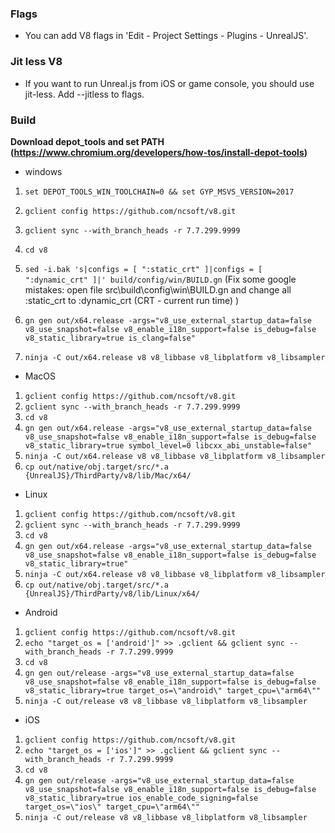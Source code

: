 ### Flags
 - You can add V8 flags in 'Edit - Project Settings - Plugins - UnrealJS'.

### Jit less V8
 - If you want to run Unreal.js from iOS or game console, you should use jit-less. Add --jitless to flags.

### Build 
 **Download depot_tools and set PATH (https://www.chromium.org/developers/how-tos/install-depot-tools)**
 
- windows
 1. `set DEPOT_TOOLS_WIN_TOOLCHAIN=0 && set GYP_MSVS_VERSION=2017`
 2. `gclient config https://github.com/ncsoft/v8.git`
 3. `gclient sync --with_branch_heads -r 7.7.299.9999`
 4. `cd v8`
 5. `sed -i.bak 's|configs = [ ":static_crt" ]|configs = [ ":dynamic_crt" ]|' build/config/win/BUILD.gn` (Fix some google mistakes: open file src\build\config\win\BUILD.gn and change all :static_crt to :dynamic_crt (CRT - current run time) )
 6. `gn gen out/x64.release -args="v8_use_external_startup_data=false v8_use_snapshot=false v8_enable_i18n_support=false is_debug=false v8_static_library=true is_clang=false"`

 7. `ninja -C out/x64.release v8 v8_libbase v8_libplatform v8_libsampler`

- MacOS
 1. `gclient config https://github.com/ncsoft/v8.git`
 2. `gclient sync --with_branch_heads -r 7.7.299.9999`
 3. `cd v8`
 4. `gn gen out/x64.release -args="v8_use_external_startup_data=false v8_use_snapshot=false v8_enable_i18n_support=false is_debug=false v8_static_library=true symbol_level=0 libcxx_abi_unstable=false"` 
 5. `ninja -C out/x64.release v8 v8_libbase v8_libplatform v8_libsampler`
 6. `cp out/native/obj.target/src/*.a {UnrealJS}/ThirdParty/v8/lib/Mac/x64/`

- Linux
 1. `gclient config https://github.com/ncsoft/v8.git`
 2. `gclient sync --with_branch_heads -r 7.7.299.9999`
 3. `cd v8`
 4. `gn gen out/x64.release -args="v8_use_external_startup_data=false v8_use_snapshot=false v8_enable_i18n_support=false is_debug=false v8_static_library=true"` 
 5. `ninja -C out/x64.release v8 v8_libbase v8_libplatform v8_libsampler`
 6. `cp out/native/obj.target/src/*.a {UnrealJS}/ThirdParty/v8/lib/Linux/x64/`
 
- Android
 1. `gclient config https://github.com/ncsoft/v8.git`
 2. `echo "target_os = ['android']" >> .gclient && gclient sync --with_branch_heads -r 7.7.299.9999`
 3. `cd v8`
 4. `gn gen out/release -args="v8_use_external_startup_data=false v8_use_snapshot=false v8_enable_i18n_support=false is_debug=false v8_static_library=true target_os=\"android\" target_cpu=\"arm64\""`
 5. `ninja -C out/release v8 v8_libbase v8_libplatform v8_libsampler`

- iOS
 1. `gclient config https://github.com/ncsoft/v8.git`
 2. `echo "target_os = ['ios']" >> .gclient && gclient sync --with_branch_heads -r 7.7.299.9999`
 3. `cd v8`
 4. `gn gen out/release -args="v8_use_external_startup_data=false v8_use_snapshot=false v8_enable_i18n_support=false is_debug=false v8_static_library=true ios_enable_code_signing=false target_os=\"ios\" target_cpu=\"arm64\""`
 5. `ninja -C out/release v8 v8_libbase v8_libplatform v8_libsampler`